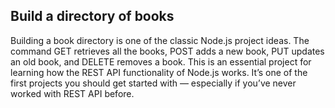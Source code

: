 ## Build a directory of books

Building a book directory is one of the classic Node.js project ideas. The command GET retrieves all the books, POST adds a new book, PUT updates an old book, and DELETE removes a book. This is an essential project for learning how the REST API functionality of Node.js works. It’s one of the first projects you should get started with — especially if you’ve never worked with REST API before. 

